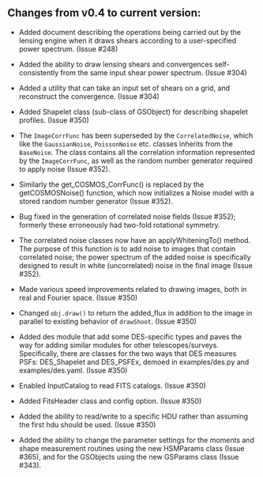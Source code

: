 Changes from v0.4 to current version:
------------------------------------

* Added document describing the operations being carried out by the lensing engine when it draws
  shears according to a user-specified power spectrum. (Issue #248)

* Added the ability to draw lensing shears and convergences self-consistently
  from the same input shear power spectrum.  (Issue #304)

* Added a utility that can take an input set of shears on a grid, and
  reconstruct the convergence.  (Issue #304)

* Added Shapelet class (sub-class of GSObject) for describing shapelet profiles. (Issue #350)

* The `ImageCorrFunc` has been superseded by the `CorrelatedNoise`, which like the `GaussianNoise`,
  `PoissonNoise` etc. classes inherits from the `BaseNoise`.  The class contains all the correlation
  information represented by the `ImageCorrFunc`, as well as the random number generator required
  to apply noise (Issue #352).

* Similarly the get_COSMOS_CorrFunc() is replaced by the getCOSMOSNoise() function, which now
  initializes a Noise model with a stored random number generator (Issue #352).

* Bug fixed in the generation of correlated noise fields (Issue #352); formerly these erroneously 
  had two-fold rotational symmetry.

* The correlated noise classes now have an applyWhiteningTo() method.  The purpose of this
  function is to add noise to images that contain correlated noise; the power spectrum of the added 
  noise is specifically designed to result in white (uncorrelated) noise in the final image (Issue
  #352).

* Made various speed improvements related to drawing images, both in real and Fourier space. 
  (Issue #350)

* Changed `obj.draw()` to return the added_flux in addition to the image in parallel to existing
  behavior of `drawShoot`. (Issue #350)

* Added des module that add some DES-specific types and paves the way for adding similar modules
  for other telescopes/surveys.  Specifically, there are classes for the two ways that DES measures
  PSFs: DES_Shapelet and DES_PSFEx, demoed in examples/des.py and examples/des.yaml. (Issue #350)

* Enabled InputCatalog to read FITS catalogs. (Issue #350)

* Added FitsHeader class and config option. (Issue #350)

* Added the ability to read/write to a specific HDU rather than assuming the first hdu should 
  be used. (Issue #350)

- Added the ability to change the parameter settings for the moments and shape measurement routines
  using the new HSMParams class (Issue #365), and for the GSObjects using the new GSParams class
  (Issue #343).
